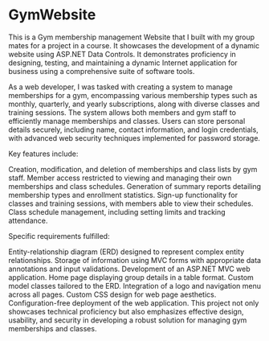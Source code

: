 # GymWebsite


This is a Gym membership management Website that I built with my group mates for a project in a course.
It showcases the development of a dynamic website using ASP.NET Data Controls. It demonstrates proficiency in designing, testing, and maintaining a dynamic Internet application for business using a comprehensive suite of software tools.

As a web developer, I was tasked with creating a system to manage memberships for a gym, encompassing various membership types such as monthly, quarterly, and yearly subscriptions, along with diverse classes and training sessions. The system allows both members and gym staff to efficiently manage memberships and classes. Users can store personal details securely, including name, contact information, and login credentials, with advanced web security techniques implemented for password storage.

Key features include:

Creation, modification, and deletion of memberships and class lists by gym staff.
Member access restricted to viewing and managing their own memberships and class schedules.
Generation of summary reports detailing membership types and enrollment statistics.
Sign-up functionality for classes and training sessions, with members able to view their schedules.
Class schedule management, including setting limits and tracking attendance.

Specific requirements fulfilled:

Entity-relationship diagram (ERD) designed to represent complex entity relationships.
Storage of information using MVC forms with appropriate data annotations and input validations.
Development of an ASP.NET MVC web application.
Home page displaying group details in a table format.
Custom model classes tailored to the ERD.
Integration of a logo and navigation menu across all pages.
Custom CSS design for web page aesthetics.
Configuration-free deployment of the web application.
This project not only showcases technical proficiency but also emphasizes effective design, usability, and security in developing a robust solution for managing gym memberships and classes.
